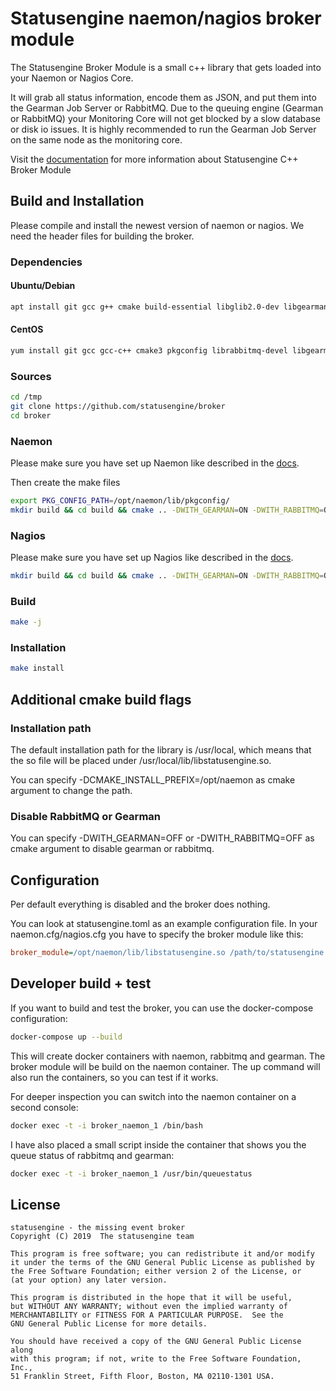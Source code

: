 # Statusengine naemon/nagios broker module

The Statusengine Broker Module is a small c++ library that gets loaded into your Naemon or Nagios Core.

It will grab all status information, encode them as JSON, and put them into the Gearman Job Server or RabbitMQ. Due to the queuing engine (Gearman or RabbitMQ) your Monitoring Core will not get blocked by a slow database or disk io issues. It is highly recommended to run the Gearman Job Server on the same node as the monitoring core.

Visit the [documentation](https://statusengine.org/broker/) for more information about Statusengine C++ Broker Module

## Build and Installation

Please compile and install the newest version of naemon or nagios. We need the header files for building the broker.

### Dependencies

#### Ubuntu/Debian
```bash
apt install git gcc g++ cmake build-essential libglib2.0-dev libgearman-dev uuid-dev libuchardet-dev libjson-c-dev pkg-config libssl-dev librabbitmq-dev
```
#### CentOS
```bash
yum install git gcc gcc-c++ cmake3 pkgconfig librabbitmq-devel libgearman-devel libuchardet-devel json-c-devel openssl-devel glib2-devel
```

### Sources

```bash
cd /tmp
git clone https://github.com/statusengine/broker
cd broker
```

### Naemon
Please make sure you have set up Naemon like described in the [docs](https://statusengine.org/tutorials/install-naemon-focal/).


Then create the make files
```bash
export PKG_CONFIG_PATH=/opt/naemon/lib/pkgconfig/
mkdir build && cd build && cmake .. -DWITH_GEARMAN=ON -DWITH_RABBITMQ=ON
```

### Nagios
Please make sure you have set up Nagios like described in the [docs](https://statusengine.org/tutorials/install-nagios4-focal/).

```bash
mkdir build && cd build && cmake .. -DWITH_GEARMAN=ON -DWITH_RABBITMQ=ON -DNAGIOS_INCLUDE_DIR=/opt/nagios/include
```


### Build

```bash
make -j
```

### Installation

```bash
make install
```

## Additional cmake build flags

### Installation path

The default installation path for the library is /usr/local, which means that the so file will be placed under /usr/local/lib/libstatusengine.so.

You can specify -DCMAKE_INSTALL_PREFIX=/opt/naemon as cmake argument to change the path.

### Disable RabbitMQ or Gearman

You can specify -DWITH_GEARMAN=OFF or -DWITH_RABBITMQ=OFF as cmake argument to disable gearman or rabbitmq.


## Configuration

Per default everything is disabled and the broker does nothing.

You can look at statusengine.toml as an example configuration file. In your naemon.cfg/nagios.cfg you have to specify the
broker module like this:
```ini
broker_module=/opt/naemon/lib/libstatusengine.so /path/to/statusengine.toml
```

## Developer build + test

If you want to build and test the broker, you can use the docker-compose configuration:
```bash
docker-compose up --build
```

This will create docker containers with naemon, rabbitmq and gearman. The broker module will be build on the naemon container. The up command will also run the containers, so you can test if it works.

For deeper inspection you can switch into the naemon container on a second console:
```bash
docker exec -t -i broker_naemon_1 /bin/bash
```

I have also placed a small script inside the container that shows you the queue status of rabbitmq and gearman:
```bash
docker exec -t -i broker_naemon_1 /usr/bin/queuestatus
```

## License

    statusengine - the missing event broker
    Copyright (C) 2019  The statusengine team

    This program is free software; you can redistribute it and/or modify
    it under the terms of the GNU General Public License as published by
    the Free Software Foundation; either version 2 of the License, or
    (at your option) any later version.

    This program is distributed in the hope that it will be useful,
    but WITHOUT ANY WARRANTY; without even the implied warranty of
    MERCHANTABILITY or FITNESS FOR A PARTICULAR PURPOSE.  See the
    GNU General Public License for more details.

    You should have received a copy of the GNU General Public License along
    with this program; if not, write to the Free Software Foundation, Inc.,
    51 Franklin Street, Fifth Floor, Boston, MA 02110-1301 USA.
